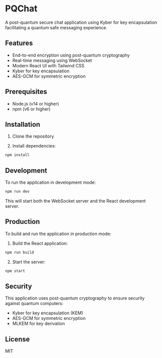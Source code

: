 # PQChat

A post-quantum secure chat application using Kyber for key encapsulation facilitating a quantum safe messaging experience.

## Features

- End-to-end encryption using post-quantum cryptography
- Real-time messaging using WebSocket
- Modern React UI with Tailwind CSS
- Kyber for key encapsulation
- AES-GCM for symmetric encryption

## Prerequisites

- Node.js (v14 or higher)
- npm (v6 or higher)

## Installation

1. Clone the repository

2. Install dependencies:

```bash
npm install
```

## Development

To run the application in development mode:

```bash
npm run dev
```

This will start both the WebSocket server and the React development server.

## Production

To build and run the application in production mode:

1. Build the React application:

```bash
npm run build
```

2. Start the server:

```bash
npm start
```

## Security

This application uses post-quantum cryptography to ensure security against quantum computers:

- Kyber for key encapsulation (KEM)
- AES-GCM for symmetric encryption
- MLKEM for key derivation

## License

MIT
